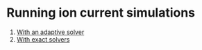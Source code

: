 # Running ion current simulations

1. [With an adaptive solver](ion-current.models.ipynb)
2. [With exact solvers](exact-simulation-of-step-protocols.ipynb)

